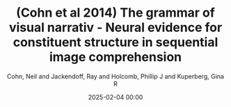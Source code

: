 ---
title: (Cohn et al 2014) The grammar of visual narrativ - Neural evidence for constituent structure in sequential image comprehension
author: Cohn, Neil and Jackendoff, Ray and Holcomb, Phillip J and Kuperberg, Gina R
journal: Neuropsychologia
year: 2014
tags: ['prediction', 'visual scene processing', 'P600']
link: https://doi.org/10.1016/j.neuropsychologia.2014.09.018
date: 2025-02-04 00:00
---